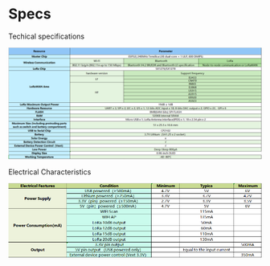 ---
---

# Specs
Techical specifications

![tech](img/tech.png)

Electrical Characteristics

![elec](img/elec.png)